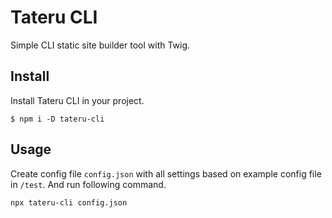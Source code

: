 # Tateru CLI

Simple CLI static site builder tool with Twig.

## Install

Install Tateru CLI in your project.

```
$ npm i -D tateru-cli
```

## Usage

Create config file `config.json` with all settings based on example config file in `/test`. And run following command.

```
npx tateru-cli config.json
```
